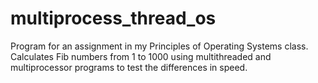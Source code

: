 # multiprocess_thread_os

Program for an assignment in my Principles of Operating Systems class. Calculates Fib numbers from 1 to 1000 using multithreaded and multiprocessor programs to test the differences in speed.
